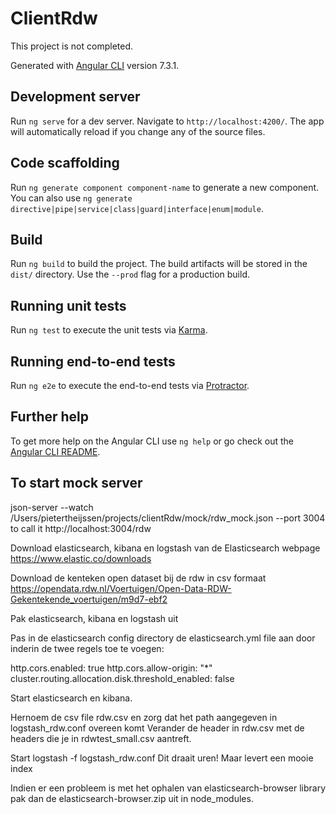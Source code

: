 # ClientRdw

This project is not completed.

Generated with [Angular CLI](https://github.com/angular/angular-cli) version 7.3.1.

## Development server

Run `ng serve` for a dev server. Navigate to `http://localhost:4200/`. The app will automatically reload if you change any of the source files.

## Code scaffolding

Run `ng generate component component-name` to generate a new component. You can also use `ng generate directive|pipe|service|class|guard|interface|enum|module`.

## Build

Run `ng build` to build the project. The build artifacts will be stored in the `dist/` directory. Use the `--prod` flag for a production build.

## Running unit tests

Run `ng test` to execute the unit tests via [Karma](https://karma-runner.github.io).

## Running end-to-end tests

Run `ng e2e` to execute the end-to-end tests via [Protractor](http://www.protractortest.org/).

## Further help

To get more help on the Angular CLI use `ng help` or go check out the [Angular CLI README](https://github.com/angular/angular-cli/blob/master/README.md).


## To start mock server
json-server --watch /Users/pietertheijssen/projects/clientRdw/mock/rdw_mock.json --port 3004
to call it http://localhost:3004/rdw

Download elasticsearch, kibana en logstash van de Elasticsearch webpage
https://www.elastic.co/downloads

Download de kenteken open dataset bij de rdw in csv formaat
https://opendata.rdw.nl/Voertuigen/Open-Data-RDW-Gekentekende_voertuigen/m9d7-ebf2

Pak elasticsearch, kibana en logstash uit

Pas in de elasticsearch config directory de elasticsearch.yml file aan door inderin de twee regels toe te voegen:

http.cors.enabled: true
http.cors.allow-origin: "*"
cluster.routing.allocation.disk.threshold_enabled: false


Start elasticsearch en kibana.

Hernoem de csv file rdw.csv en zorg dat het path aangegeven in logstash_rdw.conf overeen komt
Verander de header in rdw.csv met de headers die je in rdwtest_small.csv aantreft.

Start logstash -f logstash_rdw.conf
Dit draait uren! Maar levert een mooie index


Indien er een probleem is met het ophalen van elasticsearch-browser library pak dan de elasticsearch-browser.zip uit in node_modules.

